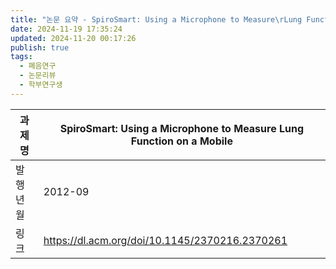 ```yaml
---
title: "논문 요약 - SpiroSmart: Using a Microphone to Measure\rLung Function on a Mobile Phone"
date: 2024-11-19 17:35:24
updated: 2024-11-20 00:17:26
publish: true
tags:
  - 폐음연구
  - 논문리뷰
  - 학부연구생
---
```


| 과제명  | SpiroSmart: Using a Microphone to Measure Lung Function on a Mobile |
| ---- | ------------------------------------------------------------------- |
| 발행년월 | 2012-09                                                             |
| 링크   | https://dl.acm.org/doi/10.1145/2370216.2370261                      |
